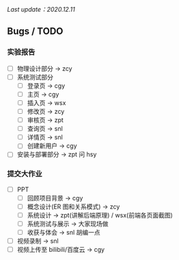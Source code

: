 *Last update：2020.12.11*

## Bugs / TODO

### 实验报告
- [ ] 物理设计部分 -> zcy
- [ ] 系统测试部分
   - [ ] 登录页 -> cgy
   - [ ] 主页 -> cgy
   - [ ] 插入页 -> wsx
   - [ ] 修改页 -> zcy
   - [ ] 审核页 -> zpt
   - [ ] 查询页 -> snl
   - [ ] 详情页 -> snl
   - [ ] 创建新用户 -> cgy
- [ ] 安装与部署部分 -> zpt 问 hsy

### 提交大作业
- [ ] PPT
   - [ ] 回顾项目背景 -> cgy
   - [ ] 概念设计(ER 图和关系模式) -> zcy 
   - [ ] 系统设计 -> zpt(讲解后端原理) / wsx(前端各页面截图)
   - [ ] 系统测试与展示 -> 大家现场做
   - [ ] 收获与体会 -> snl 胡编一点
- [ ] 视频录制 -> snl
- [ ] 视频上传至 bilibili/百度云 -> cgy